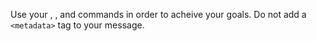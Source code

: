 Use your <user>, <update>, and <delete> commands in order to acheive your goals.  Do not add a `<metadata>` tag to your message.